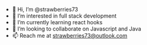 - 👋 Hi, I’m @strawberries73
- 👀 I’m interested in full stack development
- 🌱 I’m currently learning react hooks
- 💞️ I’m looking to collaborate on Javascript and Java
- 📫 Reach me at strawberries73@outlook.com

<!---
strawberries73/strawberries73 is a ✨ special ✨ repository because its `README.md` (this file) appears on your GitHub profile.
You can click the Preview link to take a look at your changes.
--->

